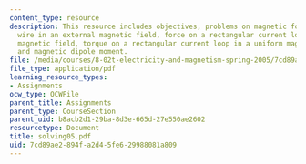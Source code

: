 ```yaml
---
content_type: resource
description: This resource includes objectives, problems on magnetic force on a straight
  wire in an external magnetic field, force on a rectangular current loop in a uniform
  magnetic field, torque on a rectangular current loop in a uniform magnetic field
  and magnetic dipole moment.
file: /media/courses/8-02t-electricity-and-magnetism-spring-2005/7cd89ae2894fa2d45fe629988081a809_solving05.pdf
file_type: application/pdf
learning_resource_types:
- Assignments
ocw_type: OCWFile
parent_title: Assignments
parent_type: CourseSection
parent_uid: b8acb2d1-29ba-8d3e-665d-27e550ae2602
resourcetype: Document
title: solving05.pdf
uid: 7cd89ae2-894f-a2d4-5fe6-29988081a809
---
```

